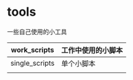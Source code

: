 # tools
一些自己使用的小工具



| work_scripts   | 工作中使用的小脚本 |
| -------------- | ------------------ |
| single_scripts | 单个小脚本         |
|                |                    |

